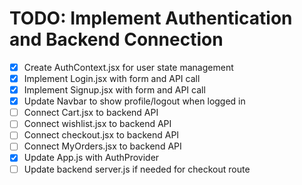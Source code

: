 # TODO: Implement Authentication and Backend Connection

- [x] Create AuthContext.jsx for user state management
- [x] Implement Login.jsx with form and API call
- [x] Implement Signup.jsx with form and API call
- [x] Update Navbar to show profile/logout when logged in
- [ ] Connect Cart.jsx to backend API
- [ ] Connect wishlist.jsx to backend API
- [ ] Connect checkout.jsx to backend API
- [ ] Connect MyOrders.jsx to backend API
- [x] Update App.js with AuthProvider
- [ ] Update backend server.js if needed for checkout route
